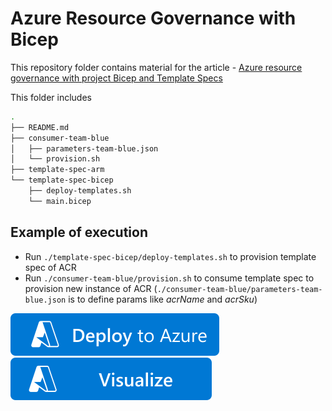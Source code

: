# Azure Resource Governance with Bicep

This repository folder contains material for the article - [Azure resource governance with project Bicep and Template Specs](https://erudinsky.com/2022/01/14/azure-resource-governance-with-project-bicep-and-template-specs/)

This folder includes 

```bash 
.
├── README.md
├── consumer-team-blue
│   ├── parameters-team-blue.json
│   └── provision.sh
├── template-spec-arm
└── template-spec-bicep
    ├── deploy-templates.sh
    └── main.bicep
```

## Example of execution

* Run `./template-spec-bicep/deploy-templates.sh` to provision template spec of ACR
* Run `./consumer-team-blue/provision.sh` to consume template spec to provision new instance of ACR (`./consumer-team-blue/parameters-team-blue.json` is to define params like *acrName* and *acrSku*)

[![Deploy to Azure](https://raw.githubusercontent.com/Azure/azure-quickstart-templates/master/1-CONTRIBUTION-GUIDE/images/deploytoazure.svg)](https://portal.azure.com/#create/Microsoft.Template/uri/https%3A%2F%2Fraw.githubusercontent.com%2Fweekendsprints%2Fazure-bicep%2Fmaster%2Flab2-azure-bicep-template-spec%2Ftemplate-spec-arm%2Fmain.json)
[![Visualize](https://raw.githubusercontent.com/Azure/azure-quickstart-templates/master/1-CONTRIBUTION-GUIDE/images/visualizebutton.svg)](http://armviz.io/#/?load=https%3A%2F%2Fraw.githubusercontent.com%2Fweekendsprints%2Fazure-bicep%2Fmaster%2Flab2-azure-bicep-template-spec%2Ftemplate-spec-arm%2Fmain.json)
